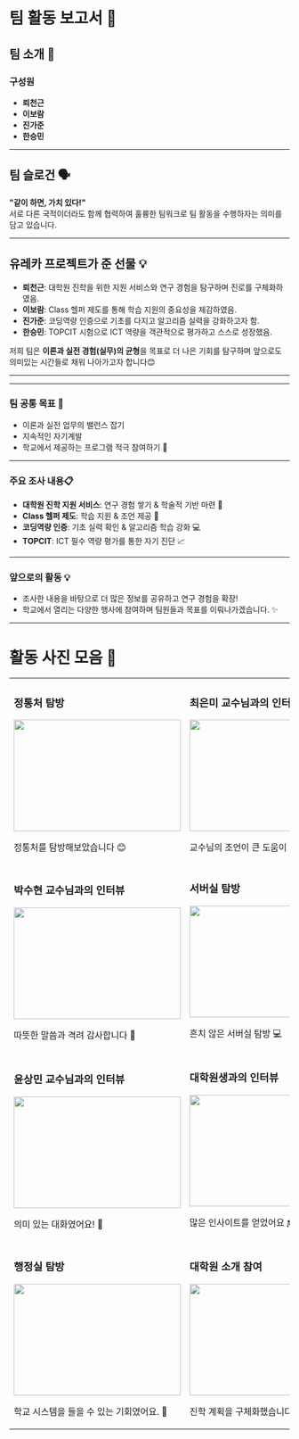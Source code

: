 # 팀 활동 보고서 🌟

## 팀 소개 👋  
### 구성원  
- **뢰천근**  
- **이보람**  
- **진가준**  
- **한승민**  

---

## 팀 슬로건 🗣️  
**"같이 하면, 가치 있다!"**  
서로 다른 국적이더라도 함께 협력하여 훌륭한 팀워크로 팀 활동을 수행하자는 의미를 담고 있습니다.

---

## 유레카 프로젝트가 준 선물 💡  
- **뢰천근**: 대학원 진학을 위한 지원 서비스와 연구 경험을 탐구하며 진로를 구체화하였음.  
- **이보람**: Class 헬퍼 제도를 통해 학습 지원의 중요성을 체감하였음.  
- **진가준**: 코딩역량 인증으로 기초를 다지고 알고리즘 실력을 강화하고자 함.  
- **한승민**: TOPCIT 시험으로 ICT 역량을 객관적으로 평가하고 스스로 성장했음.  

저희 팀은 **이론과 실전 경험(실무)의 균형**을 목표로 더 나은 기회를 탐구하며 앞으로도 의미있는 시간들로 채워 나아가고자 합니다😊  

---

---
### 팀 공통 목표 🎯  
- 이론과 실전 업무의 밸런스 잡기  
- 지속적인 자기계발  
- 학교에서 제공하는 프로그램 적극 참여하기 🚀

---
### 주요 조사 내용📋 
- **대학원 진학 지원 서비스**: 연구 경험 쌓기 & 학술적 기반 마련 🧠  
- **Class 헬퍼 제도**: 학습 지원 & 조언 제공 🙌  
- **코딩역량 인증**: 기초 실력 확인 & 알고리즘 학습 강화 💻  
- **TOPCIT**: ICT 필수 역량 평가를 통한 자기 진단 📈  


---

### 앞으로의 활동 💡  
- 조사한 내용을 바탕으로 더 많은 정보를 공유하고 연구 경험을 확장!
- 학교에서 열리는 다양한 행사에 참여하며 팀원들과 목표를 이뤄나가겠습니다. ✨  

---
# 활동 사진 모음 📸

<table>
  <tr>
    <td>
      <h3>정통처 탐방</h3>
      <img src="https://github.com/user-attachments/assets/fae481b9-6b4d-41b4-98f2-495a350e3bbc" width="300" height="200" />
      <p>정통처를 탐방해보았습니다 😊</p>
    </td>
    <td>
      <h3>최은미 교수님과의 인터뷰</h3>
      <img src="https://github.com/user-attachments/assets/d26a7a11-5dc4-41bf-a942-51293659bd79" width="300" height="200" />
      <p>교수님의 조언이 큰 도움이 되었습니다 🙏</p>
    </td>
  </tr>
  <tr>
    <td>
      <h3>박수현 교수님과의 인터뷰</h3>
      <img src="https://github.com/user-attachments/assets/eb785fee-7ce1-4d4f-bf4a-060b9c9f1a46" width="300" height="200" />
      <p>따뜻한 말씀과 격려 감사합니다 🌟</p>
    </td>
    <td>
      <h3>서버실 탐방</h3>
      <img src="https://github.com/user-attachments/assets/68e05f4e-b401-45b8-8c67-76817a261216" width="300" height="200" />
      <p>흔치 않은 서버실 탐방 💻</p>
    </td>
  </tr>
  <tr>
    <td>
      <h3>윤상민 교수님과의 인터뷰</h3>
      <img src="https://github.com/user-attachments/assets/afe8ac8a-8bb6-48e9-b181-6d8de0e042b7" width="300" height="200" />
      <p>의미 있는 대화였어요! 🙌</p>
    </td>
    <td>
      <h3>대학원생과의 인터뷰</h3>
      <img src="https://github.com/user-attachments/assets/0a201499-fd80-44e8-bc1f-ce5ee0eb7ee6" width="300" height="200" />
      <p>많은 인사이트를 얻었어요 🎓</p>
    </td>
  </tr>
  <tr>
    <td>
      <h3>행정실 탐방</h3>
      <img src="https://github.com/user-attachments/assets/90b61a70-933a-4f45-9d25-9c6696465864" width="300" height="200" />
      <p>학교 시스템을 들을 수 있는 기회였어요. 🏢</p>
    </td>
    <td>
      <h3>대학원 소개 참여</h3>
      <img src="https://github.com/user-attachments/assets/e96c813f-89e2-4514-8989-dd0c88da0912" width="300" height="200" />
      <p>진학 계획을 구체화했습니다 ✨</p>
    </td>
  </tr>
</table>
